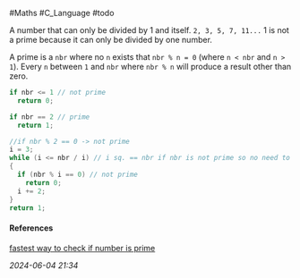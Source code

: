 #Maths #C_Language #todo 

A number that can only be divided by 1 and itself.
`2, 3, 5, 7, 11...`
1 is not a prime because it can only be divided by one number.

A prime is a `nbr` where no `n` exists that `nbr % n = 0` (where `n < nbr` and `n > 1`).
Every `n` between `1` and `nbr` where `nbr % n` will produce a result other than zero.

```C
if nbr <= 1 // not prime
  return 0;

if nbr == 2 // prime
  return 1;

//if nbr % 2 == 0 -> not prime
i = 3;
while (i <= nbr / i) // i sq. == nbr if nbr is not prime so no need to check beyond nbr / i
{
  if (nbr % i == 0) // not prime
    return 0;
  i += 2;
}
return 1;
```
#### References
[fastest way to check if number is prime](https://www.rookieslab.com/posts/fastest-way-to-check-if-a-number-is-prime-or-not)

_2024-06-04 21:34_